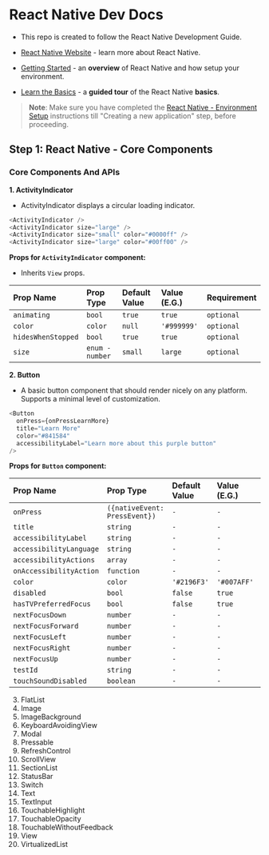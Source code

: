 # React Native Dev Docs

- This repo is created to follow the React Native Development Guide.

- [React Native Website](https://reactnative.dev) - learn more about React Native.
- [Getting Started](https://reactnative.dev/docs/environment-setup) - an **overview** of React Native and how setup your environment.
- [Learn the Basics](https://reactnative.dev/docs/getting-started) - a **guided tour** of the React Native **basics**.

> **Note**: Make sure you have completed the [React Native - Environment Setup](https://reactnative.dev/docs/environment-setup) instructions till "Creating a new application" step, before proceeding.

## Step 1: React Native - Core Components

### Core Components And APIs

**1. ActivityIndicator**

- ActivityIndicator displays a circular loading indicator.

```js
<ActivityIndicator />
<ActivityIndicator size="large" />
<ActivityIndicator size="small" color="#0000ff" />
<ActivityIndicator size="large" color="#00ff00" />
```

**Props for `ActivityIndicator` component:**

- Inherits `View` props.

| Prop Name          | Prop Type       | Default Value | Value (E.G.) | Requirement |
| :----------------- | :-------------- | :------------ | :----------- | ----------- |
| `animating`        | `bool`          | `true`        | `true`       | `optional`  |
| `color`            | `color`         | `null`        | `'#999999'`  | `optional`  |
| `hidesWhenStopped` | `bool`          | `true`        | `true`       | `optional`  |
| `size`             | `enum - number` | `small`       | `large`      | `optional`  |

**2. Button**

- A basic button component that should render nicely on any platform. Supports a minimal level of customization.

```js
<Button
  onPress={onPressLearnMore}
  title="Learn More"
  color="#841584"
  accessibilityLabel="Learn more about this purple button"
/>
```

**Props for `Button` component:**

| Prop Name               | Prop Type                     | Default Value | Value (E.G.) | Requirement |
| :---------------------- | :---------------------------- | :------------ | :----------- | ----------- |
| `onPress`               | `({nativeEvent: PressEvent})` | `-`           | `-`          | `required`  |
| `title`                 | `string`                      | `-`           | `-`          | `required`  |
| `accessibilityLabel`    | `string`                      | `-`           | `-`          | `optional`  |
| `accessibilityLanguage` | `string`                      | `-`           | `-`          | `optional`  |
| `accessibilityActions`  | `array`                       | `-`           | `-`          | `optional`  |
| `onAccessibilityAction` | `function`                    | `-`           | `-`          | `optional`  |
| `color`                 | `color`                       | `'#2196F3'`   | `'#007AFF'`  | `optional`  |
| `disabled`              | `bool`                        | `false`       | `true`       | `optional`  |
| `hasTVPreferredFocus`   | `bool`                        | `false`       | `true`       | `optional`  |
| `nextFocusDown`         | `number`                      | `-`           | `-`          | `optional`  |
| `nextFocusForward`      | `number`                      | `-`           | `-`          | `optional`  |
| `nextFocusLeft`         | `number`                      | `-`           | `-`          | `optional`  |
| `nextFocusRight`        | `number`                      | `-`           | `-`          | `optional`  |
| `nextFocusUp`           | `number`                      | `-`           | `-`          | `optional`  |
| `testId`                | `string`                      | `-`           | `-`          | `optional`  |
| `touchSoundDisabled`    | `boolean`                     | `-`           | `-`          | `optional`  |

3. FlatList
4. Image
5. ImageBackground
6. KeyboardAvoidingView
7. Modal
8. Pressable
9. RefreshControl
10. ScrollView
11. SectionList
12. StatusBar
13. Switch
14. Text
15. TextInput
16. TouchableHighlight
17. TouchableOpacity
18. TouchableWithoutFeedback
19. View
20. VirtualizedList
